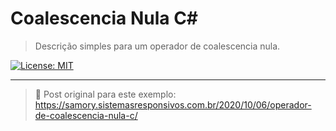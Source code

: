 # Coalescencia Nula C#
> Descrição simples para um operador de coalescencia nula.

[![License: MIT](https://img.shields.io/badge/License-MIT-yellow.svg)](https://opensource.org/licenses/MIT)

***
> :link:
> Post original para este exemplo: https://samory.sistemasresponsivos.com.br/2020/10/06/operador-de-coalescencia-nula-c/
